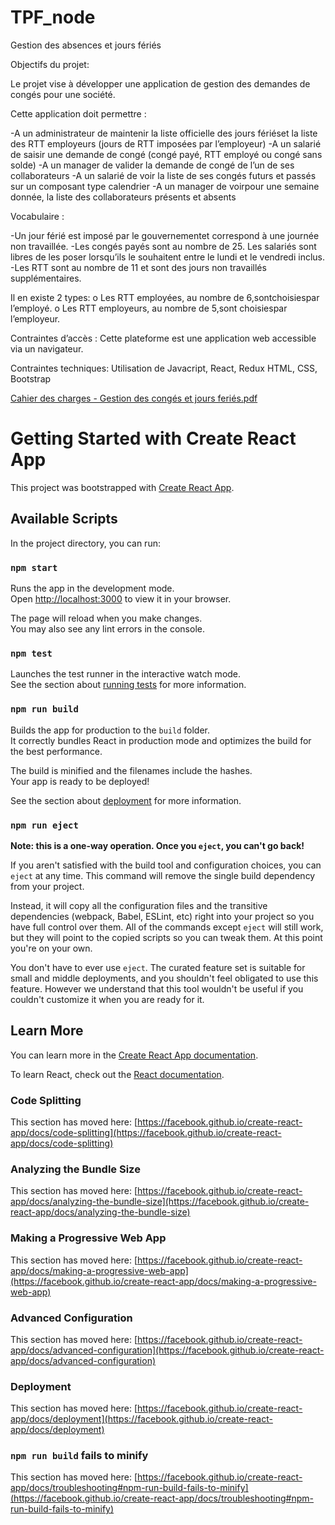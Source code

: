 # TPF_node

Gestion des absences et jours fériés

Objectifs du projet:

Le projet vise à développer une application de gestion des demandes de congés pour une société.

Cette application doit permettre :

-A un administrateur de maintenir la liste officielle des jours fériéset la liste des RTT employeurs (jours de RTT imposées par l’employeur)
-A un salarié de saisir une demande de congé (congé payé, RTT employé ou congé sans solde)
-A un manager de valider la demande de congé de l’un de ses collaborateurs
-A un salarié de voir la liste de ses congés futurs et passés sur un composant type calendrier
-A un manager de voirpour une semaine donnée, la liste des collaborateurs présents et absents

Vocabulaire :

-Un jour férié est imposé par le gouvernementet correspond à une journée non travaillée.
-Les congés payés sont au nombre de 25. Les salariés sont libres de les poser lorsqu’ils le souhaitent entre le lundi et le vendredi inclus.
-Les RTT sont au nombre de 11 et sont des jours non travaillés supplémentaires.

Il en existe 2 types:
o Les RTT employées, au nombre de 6,sontchoisiespar l’employé.
o Les RTT employeurs, au nombre de 5,sont choisiespar l’employeur.

Contraintes d’accès :
Cette plateforme est une application web accessible via un navigateur.

Contraintes techniques:
Utilisation de Javacript, React, Redux HTML, CSS, Bootstrap

[Cahier des charges - Gestion des congés et jours feriés.pdf](https://github.com/ValentinDuflot/TPF_node/files/10216365/Cahier.des.charges.-.Gestion.des.conges.et.jours.feries.pdf)

# Getting Started with Create React App

This project was bootstrapped with [Create React App](https://github.com/facebook/create-react-app).

## Available Scripts

In the project directory, you can run:

### `npm start`

Runs the app in the development mode.\
Open [http://localhost:3000](http://localhost:3000) to view it in your browser.

The page will reload when you make changes.\
You may also see any lint errors in the console.

### `npm test`

Launches the test runner in the interactive watch mode.\
See the section about [running tests](https://facebook.github.io/create-react-app/docs/running-tests) for more information.

### `npm run build`

Builds the app for production to the `build` folder.\
It correctly bundles React in production mode and optimizes the build for the best performance.

The build is minified and the filenames include the hashes.\
Your app is ready to be deployed!

See the section about [deployment](https://facebook.github.io/create-react-app/docs/deployment) for more information.

### `npm run eject`

**Note: this is a one-way operation. Once you `eject`, you can't go back!**

If you aren't satisfied with the build tool and configuration choices, you can `eject` at any time. This command will remove the single build dependency from your project.

Instead, it will copy all the configuration files and the transitive dependencies (webpack, Babel, ESLint, etc) right into your project so you have full control over them. All of the commands except `eject` will still work, but they will point to the copied scripts so you can tweak them. At this point you're on your own.

You don't have to ever use `eject`. The curated feature set is suitable for small and middle deployments, and you shouldn't feel obligated to use this feature. However we understand that this tool wouldn't be useful if you couldn't customize it when you are ready for it.

## Learn More

You can learn more in the [Create React App documentation](https://facebook.github.io/create-react-app/docs/getting-started).

To learn React, check out the [React documentation](https://reactjs.org/).

### Code Splitting

This section has moved here: [https://facebook.github.io/create-react-app/docs/code-splitting](https://facebook.github.io/create-react-app/docs/code-splitting)

### Analyzing the Bundle Size

This section has moved here: [https://facebook.github.io/create-react-app/docs/analyzing-the-bundle-size](https://facebook.github.io/create-react-app/docs/analyzing-the-bundle-size)

### Making a Progressive Web App

This section has moved here: [https://facebook.github.io/create-react-app/docs/making-a-progressive-web-app](https://facebook.github.io/create-react-app/docs/making-a-progressive-web-app)

### Advanced Configuration

This section has moved here: [https://facebook.github.io/create-react-app/docs/advanced-configuration](https://facebook.github.io/create-react-app/docs/advanced-configuration)

### Deployment

This section has moved here: [https://facebook.github.io/create-react-app/docs/deployment](https://facebook.github.io/create-react-app/docs/deployment)

### `npm run build` fails to minify

This section has moved here: [https://facebook.github.io/create-react-app/docs/troubleshooting#npm-run-build-fails-to-minify](https://facebook.github.io/create-react-app/docs/troubleshooting#npm-run-build-fails-to-minify)

